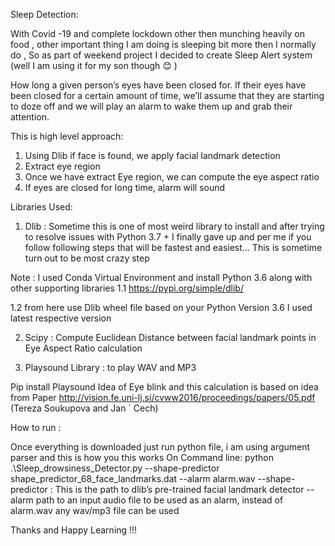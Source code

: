 Sleep Detection:  

With Covid -19 and complete lockdown other then munching heavily on food , other important thing I am doing is sleeping bit more then I normally do , So as part of weekend project I decided to create Sleep Alert system (well I am using it for my son though 😊 ) 

How long a given person’s eyes have been closed for. If their eyes have been closed for a certain amount of time, we’ll assume that they are starting to doze off and we will play an alarm to wake them up and grab their attention.

This is high level approach: 
1)	Using Dlib if face is found, we apply facial landmark detection 
2)	Extract eye region 
3)	Once we have extract Eye region, we can compute the eye aspect ratio 
4)	If eyes are closed for long time, alarm will sound 

Libraries Used: 
1)	Dlib : Sometime this is one of most weird library to install and after trying to resolve issues with Python 3.7 + I finally gave up and per me if you follow following steps that will be fastest and easiest… This is sometime turn out to be most crazy step 

Note : I used Conda Virtual Environment and install Python 3.6  along with other supporting libraries 
1.1	https://pypi.org/simple/dlib/

1.2	from here use Dlib wheel file based on your Python Version 3.6 I used latest respective version 

 

2)	Scipy : Compute Euclidean Distance between facial landmark points in Eye Aspect Ratio calculation

3)	Playsound Library : to play WAV and MP3 

Pip install Playsound 
Idea of Eye blink and this calculation is based on idea from Paper 
http://vision.fe.uni-lj.si/cvww2016/proceedings/papers/05.pdf  (Tereza Soukupova and Jan ´ Cech)

How to run : 

Once everything is downloaded  just run python file, i am using argument parser and this is how you this works 
On Command line: 
python .\Sleep_drowsiness_Detector.py --shape-predictor shape_predictor_68_face_landmarks.dat --alarm alarm.wav
--shape-predictor : This is the path to dlib’s pre-trained facial landmark detector
-- alarm   path to an input audio file to be used as an alarm, instead of alarm.wav any wav/mp3 file can be used 

Thanks and Happy Learning !!! 




 
